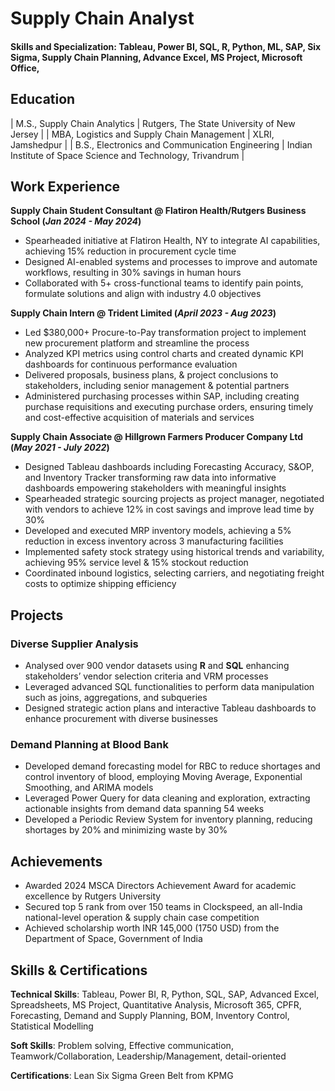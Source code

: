 # Supply Chain Analyst

#### Skills and Specialization: Tableau, Power BI, SQL, R, Python, ML, SAP, Six Sigma, Supply Chain Planning, Advance Excel, MS Project, Microsoft Office, 


## Education

| M.S., Supply Chain Analytics                | Rutgers, The State University of New Jersey          |
| MBA, Logistics and Supply Chain Management  | XLRI, Jamshedpur                                      |
| B.S., Electronics and Communication Engineering | Indian Institute of Space Science and Technology, Trivandrum |



## Work Experience
**Supply Chain Student Consultant @ Flatiron Health/Rutgers Business School (_Jan 2024 - May 2024_)**
- Spearheaded initiative at Flatiron Health, NY to integrate AI capabilities, achieving 15% reduction in procurement cycle time
- Designed AI-enabled systems and processes to improve and automate workflows, resulting in 30% savings in human hours
- Collaborated with 5+ cross-functional teams to identify pain points, formulate solutions and align with industry 4.0 objectives

**Supply Chain Intern @ Trident Limited (_April 2023 - Aug 2023_)**
- Led $380,000+ Procure-to-Pay transformation project to implement new procurement platform and streamline the process
- Analyzed KPI metrics using control charts and created dynamic KPI dashboards for continuous performance evaluation
- Delivered proposals, business plans, & project conclusions to stakeholders, including senior management & potential partners
- Administered purchasing processes within SAP, including creating purchase requisitions and executing purchase orders, ensuring timely and cost-effective acquisition of materials and services

**Supply Chain Associate @ Hillgrown Farmers Producer Company Ltd (_May 2021 - July 2022_)**
- Designed Tableau dashboards including Forecasting Accuracy, S&OP, and Inventory Tracker transforming raw data into informative dashboards empowering stakeholders with meaningful insights
- Spearheaded strategic sourcing projects as project manager, negotiated with vendors to achieve 12% in cost savings and improve lead time by 30%
- Developed and executed MRP inventory models, achieving a 5% reduction in excess inventory across 3 manufacturing facilities
- Implemented safety stock strategy using historical trends and variability, achieving 95% service level & 15% stockout reduction
- Coordinated inbound logistics, selecting carriers, and negotiating freight costs to optimize shipping efficiency

## Projects
### Diverse Supplier Analysis

- Analysed over 900 vendor datasets using **R** and **SQL** enhancing stakeholders’ vendor selection criteria and VRM processes
- Leveraged advanced SQL functionalities to perform data manipulation such as joins, aggregations, and subqueries
- Designed strategic action plans and interactive Tableau dashboards to enhance procurement with diverse businesses

### Demand Planning at Blood Bank
- Developed demand forecasting model for RBC to reduce shortages and control inventory of blood, employing Moving Average, Exponential Smoothing, and ARIMA models
- Leveraged Power Query for data cleaning and exploration, extracting actionable insights from demand data spanning 54 weeks
- Developed a Periodic Review System for inventory planning, reducing shortages by 20% and minimizing waste by 30%

## Achievements
- Awarded 2024 MSCA Directors Achievement Award for academic excellence by Rutgers University
- Secured top 5 rank from over 150 teams in Clockspeed, an all-India national-level operation & supply chain case competition
- Achieved scholarship worth INR 145,000 (1750 USD) from the Department of Space, Government of India

## Skills & Certifications
**Technical Skills**: Tableau, Power BI, R, Python, SQL, SAP, Advanced Excel, Spreadsheets, MS Project, Quantitative Analysis, Microsoft 365, CPFR, Forecasting, Demand and Supply Planning, BOM, Inventory Control, Statistical Modelling

**Soft Skills**: Problem solving, Effective communication, Teamwork/Collaboration, Leadership/Management, detail-oriented

**Certifications**: Lean Six Sigma Green Belt from KPMG

